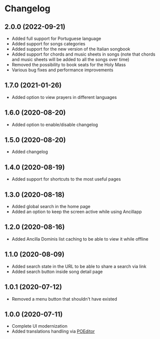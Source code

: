# Changelog

## 2.0.0 (2022-09-21)

- Added full support for Portuguese language
- Added support for songs categories
- Added support for the new version of the Italian songbook
- Added support for chords and music sheets in songs
  (note that chords and music sheets will be added to all the songs over time)
- Removed the possibility to book seats for the Holy Mass
- Various bug fixes and performance improvements

## 1.7.0 (2021-01-26)

- Added option to view prayers in different languages

## 1.6.0 (2020-08-20)

- Added option to enable/disable changelog

## 1.5.0 (2020-08-20)

- Added changelog

## 1.4.0 (2020-08-19)

- Added support for shortcuts to the most useful pages

## 1.3.0 (2020-08-18)

- Added global search in the home page
- Added an option to keep the screen active while using Ancillapp

## 1.2.0 (2020-08-16)

- Added Ancilla Dominis list caching to be able to view it while offline

## 1.1.0 (2020-08-09)

- Added search state in the URL to be able to share a search via link
- Added search button inside song detail page

## 1.0.1 (2020-07-12)

- Removed a menu button that shouldn't have existed

## 1.0.0 (2020-07-11)

- Complete UI modernization
- Added translations handling via [POEditor](https://poeditor.com)
